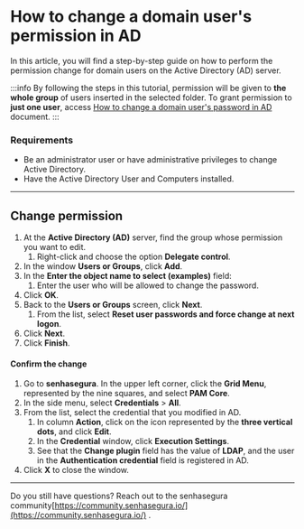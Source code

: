 # How to change a domain user's permission in AD

In this article, you will find a step-by-step guide on how to perform the permission change for domain users on the Active Directory (AD) server.

  :::info
By following the steps in this tutorial, permission will be given to **the whole group** of users inserted in the selected folder. To grant permission to **just one user**, access [How to change a domain user's password in AD](/v3-32/docs/executions-how-to-change-a-domain-users-password-in-ad) document.
:::

### Requirements

* Be an administrator user or have administrative privileges to change Active Directory.
* Have the Active Directory User and Computers installed.

---
## Change permission

1. At the **Active Directory (AD)** server, find the group whose permission you want to edit. 
    1. Right-click and choose the option **Delegate control**.
2. In the window **Users or Groups**, click **Add**.
3. In the **Enter the object name to select (examples)** field:
    1. Enter the user who will be allowed to change the password.
4. Click **OK**.
5. Back to the **Users or Groups** screen, click **Next**.
    1. From the list, select **Reset user passwords and force change at next logon**.
6. Click **Next**.
7. Click **Finish**.

#### Confirm the change

1. Go to **senhasegura**. In the upper left corner, click the **Grid Menu**, represented by the nine squares, and select **PAM Core**.
2. In the side menu, select **Credentials** > **All**.
3. From the list, select the credential that you modified in AD.
    1. In column **Action**, click on the icon represented by the **three vertical dots**, and click **Edit**.
    2. In the **Credential** window, click **Execution Settings**.
    3. See that the **Change plugin** field has the value of **LDAP**, and the user in the **Authentication credential** field is registered in AD.
4. Click **X** to close the window.

---
Do you still have questions? Reach out to the senhasegura community[https://community.senhasegura.io/](https://community.senhasegura.io/) .